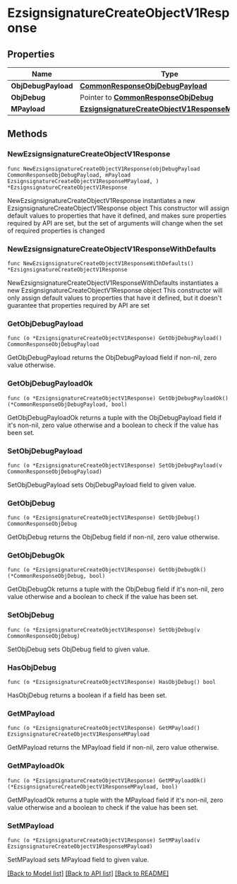 # EzsignsignatureCreateObjectV1Response

## Properties

Name | Type | Description | Notes
------------ | ------------- | ------------- | -------------
**ObjDebugPayload** | [**CommonResponseObjDebugPayload**](CommonResponseObjDebugPayload.md) |  | 
**ObjDebug** | Pointer to [**CommonResponseObjDebug**](CommonResponseObjDebug.md) |  | [optional] 
**MPayload** | [**EzsignsignatureCreateObjectV1ResponseMPayload**](EzsignsignatureCreateObjectV1ResponseMPayload.md) |  | 

## Methods

### NewEzsignsignatureCreateObjectV1Response

`func NewEzsignsignatureCreateObjectV1Response(objDebugPayload CommonResponseObjDebugPayload, mPayload EzsignsignatureCreateObjectV1ResponseMPayload, ) *EzsignsignatureCreateObjectV1Response`

NewEzsignsignatureCreateObjectV1Response instantiates a new EzsignsignatureCreateObjectV1Response object
This constructor will assign default values to properties that have it defined,
and makes sure properties required by API are set, but the set of arguments
will change when the set of required properties is changed

### NewEzsignsignatureCreateObjectV1ResponseWithDefaults

`func NewEzsignsignatureCreateObjectV1ResponseWithDefaults() *EzsignsignatureCreateObjectV1Response`

NewEzsignsignatureCreateObjectV1ResponseWithDefaults instantiates a new EzsignsignatureCreateObjectV1Response object
This constructor will only assign default values to properties that have it defined,
but it doesn't guarantee that properties required by API are set

### GetObjDebugPayload

`func (o *EzsignsignatureCreateObjectV1Response) GetObjDebugPayload() CommonResponseObjDebugPayload`

GetObjDebugPayload returns the ObjDebugPayload field if non-nil, zero value otherwise.

### GetObjDebugPayloadOk

`func (o *EzsignsignatureCreateObjectV1Response) GetObjDebugPayloadOk() (*CommonResponseObjDebugPayload, bool)`

GetObjDebugPayloadOk returns a tuple with the ObjDebugPayload field if it's non-nil, zero value otherwise
and a boolean to check if the value has been set.

### SetObjDebugPayload

`func (o *EzsignsignatureCreateObjectV1Response) SetObjDebugPayload(v CommonResponseObjDebugPayload)`

SetObjDebugPayload sets ObjDebugPayload field to given value.


### GetObjDebug

`func (o *EzsignsignatureCreateObjectV1Response) GetObjDebug() CommonResponseObjDebug`

GetObjDebug returns the ObjDebug field if non-nil, zero value otherwise.

### GetObjDebugOk

`func (o *EzsignsignatureCreateObjectV1Response) GetObjDebugOk() (*CommonResponseObjDebug, bool)`

GetObjDebugOk returns a tuple with the ObjDebug field if it's non-nil, zero value otherwise
and a boolean to check if the value has been set.

### SetObjDebug

`func (o *EzsignsignatureCreateObjectV1Response) SetObjDebug(v CommonResponseObjDebug)`

SetObjDebug sets ObjDebug field to given value.

### HasObjDebug

`func (o *EzsignsignatureCreateObjectV1Response) HasObjDebug() bool`

HasObjDebug returns a boolean if a field has been set.

### GetMPayload

`func (o *EzsignsignatureCreateObjectV1Response) GetMPayload() EzsignsignatureCreateObjectV1ResponseMPayload`

GetMPayload returns the MPayload field if non-nil, zero value otherwise.

### GetMPayloadOk

`func (o *EzsignsignatureCreateObjectV1Response) GetMPayloadOk() (*EzsignsignatureCreateObjectV1ResponseMPayload, bool)`

GetMPayloadOk returns a tuple with the MPayload field if it's non-nil, zero value otherwise
and a boolean to check if the value has been set.

### SetMPayload

`func (o *EzsignsignatureCreateObjectV1Response) SetMPayload(v EzsignsignatureCreateObjectV1ResponseMPayload)`

SetMPayload sets MPayload field to given value.



[[Back to Model list]](../README.md#documentation-for-models) [[Back to API list]](../README.md#documentation-for-api-endpoints) [[Back to README]](../README.md)


